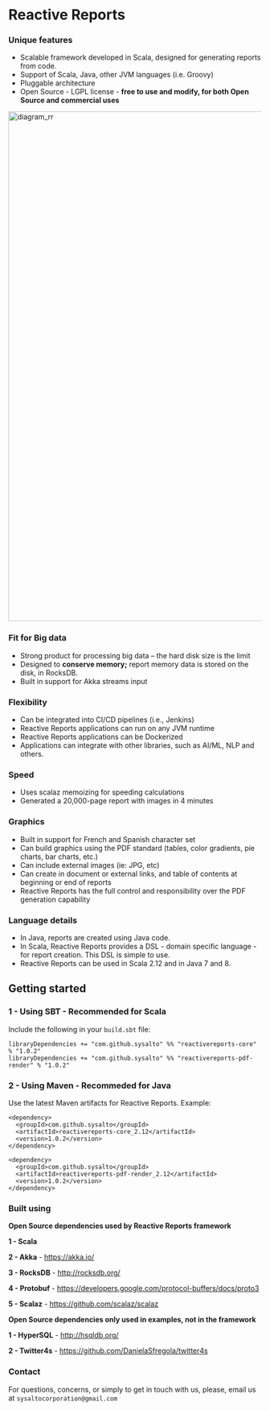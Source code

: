 # Reactive Reports

### Unique features 
 - Scalable framework developed in Scala, designed for generating reports from code.
 - Support of Scala, Java, other JVM languages (i.e. Groovy) 
 - Pluggable architecture
 - Open Source - LGPL license - **free to use and modify, for both Open Source and commercial uses** 
 
 <img width="1012" alt="diagram_rr" src="https://user-images.githubusercontent.com/25547970/47624281-27880800-daf1-11e8-98d0-f4b4fa7284c4.png">
 
 ### Fit for Big data
 - Strong product for processing big data – the hard disk size is the limit
 - Designed to **conserve memory;** report memory data is stored on the disk, in RocksDB.
 - Built in support for Akka streams input
 
### Flexibility
 - Can be integrated into CI/CD pipelines (i.e., Jenkins)
 - Reactive Reports applications can run on any JVM runtime
 - Reactive Reports applications can be Dockerized
 - Applications can integrate with other libraries, such as AI/ML, NLP and others.

### Speed
 - Uses scalaz memoizing for speeding calculations
 - Generated a 20,000-page report with images in 4 minutes
 
### Graphics
 - Built in support for French and Spanish character set 
 - Can build graphics using the PDF standard (tables, color gradients, pie charts, bar charts, etc.)
 - Can include external images (ie: JPG, etc)
 - Can create in document or external links, and table of contents at beginning or end of reports
 - Reactive Reports has the full control and responsibility over the PDF generation capability

### Language details
 - In Java, reports are created using Java code.
 - In Scala, Reactive Reports provides a DSL - domain specific language - for report creation. This DSL is simple to use. 
 - Reactive Reports can be used in Scala 2.12 and in Java 7 and 8.

  
## Getting started
   
### 1 - Using SBT - Recommended for Scala
Include the following in your `build.sbt` file:

```
libraryDependencies += "com.github.sysalto" %% "reactivereports-core" % "1.0.2"
libraryDependencies += "com.github.sysalto" %% "reactivereports-pdf-render" % "1.0.2"
```

### 2 - Using Maven - Recommeded for Java

Use the latest Maven artifacts for Reactive Reports. Example:

```
<dependency>
  <groupId>com.github.sysalto</groupId>
  <artifactId>reactivereports-core_2.12</artifactId>
  <version>1.0.2</version> 
</dependency>

<dependency>
  <groupId>com.github.sysalto</groupId>
  <artifactId>reactivereports-pdf-render_2.12</artifactId>
  <version>1.0.2</version>
</dependency>
```

### Built using

**Open Source dependencies used by Reactive Reports framework**

**1 - Scala**

**2 - Akka** - https://akka.io/

**3 - RocksDB** - http://rocksdb.org/

**4 - Protobuf** - https://developers.google.com/protocol-buffers/docs/proto3

**5 - Scalaz** - https://github.com/scalaz/scalaz

**Open Source dependencies only used in examples, not in the framework**

**1 - HyperSQL** - http://hsqldb.org/

**2 - Twitter4s** - https://github.com/DanielaSfregola/twitter4s

### Contact

For questions, concerns, or simply to get in touch with us, please, email us at `sysaltocorporation@gmail.com`
